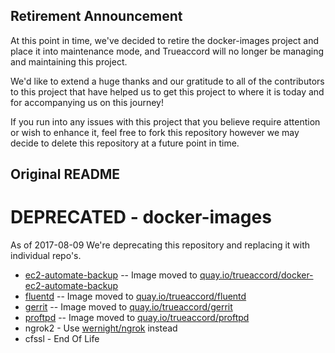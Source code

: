 ## Retirement Announcement
At this point in time, we've decided to retire the docker-images project and place it into maintenance mode,
and Trueaccord will no longer be managing and maintaining this project.

We'd like to extend a huge thanks and our gratitude to all of the contributors to this project that
have helped us to get this project to where it is today and for accompanying us on this journey!

If you run into any issues with this project that you believe require attention or wish to enhance
it, feel free to fork this repository however we may decide to delete this repository at a future
point in time.

## Original README

# DEPRECATED - docker-images

As of 2017-08-09 We're deprecating this repository and replacing it with individual repo's.

* [ec2-automate-backup](https://github.com/trueaccord/docker-ec2-automate-backup) -- Image moved to [quay.io/trueaccord/docker-ec2-automate-backup](https://quay.io/trueaccord/docker-ec2-automate-backup)
* [fluentd](https://github.com/trueaccord/docker-fluentd) -- Image moved to [quay.io/trueaccord/fluentd](https://quay.io/trueaccord/fluentd)
* [gerrit](https://github.com/trueaccord/docker-gerrit) -- Image moved to [quay.io/trueaccord/gerrit](https://quay.io/trueaccord/gerrit)
* [proftpd](https://github.com/trueaccord/docker-proftpd) -- Image moved to [quay.io/trueaccord/proftpd]( quay.io/trueaccord/proftpd)
* ngrok2 - Use [wernight/ngrok](https://hub.docker.com/r/wernight/ngrok/) instead
* cfssl - End Of Life
